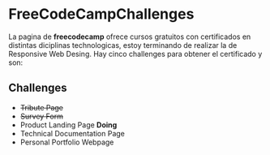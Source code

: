 # FreeCodeCampChallenges

La pagina de **freecodecamp** ofrece cursos gratuitos con certificados en distintas diciplinas technologicas, estoy terminando de realizar la de Responsive Web Desing.
Hay cinco challenges para obtener el certificado y son:

## Challenges

- ~~Tribute Page~~
- ~~Survey Form~~
- Product Landing Page **Doing**
- Technical Documentation Page
- Personal Portfolio Webpage
